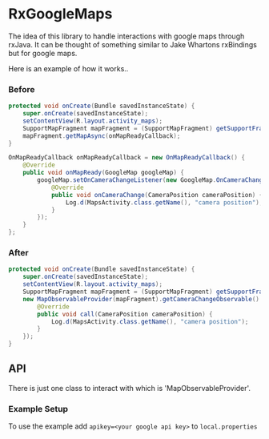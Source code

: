 # RxGoogleMaps

The idea of this library to handle interactions with google maps through rxJava. It can be thought of something similar to Jake Whartons rxBindings but for google maps.

Here is an example of how it works..

### Before
```java
protected void onCreate(Bundle savedInstanceState) {
    super.onCreate(savedInstanceState);
    setContentView(R.layout.activity_maps);
    SupportMapFragment mapFragment = (SupportMapFragment) getSupportFragmentManager().findFragmentById(R.id.map);
    mapFragment.getMapAsync(onMapReadyCallback);
}

OnMapReadyCallback onMapReadyCallback = new OnMapReadyCallback() {
    @Override
    public void onMapReady(GoogleMap googleMap) {
        googleMap.setOnCameraChangeListener(new GoogleMap.OnCameraChangeListener() {
            @Override
            public void onCameraChange(CameraPosition cameraPosition) {
                Log.d(MapsActivity.class.getName(), "camera position");
            }
        });
    }
};
```

### After
```java
protected void onCreate(Bundle savedInstanceState) {
    super.onCreate(savedInstanceState);
    setContentView(R.layout.activity_maps);
    SupportMapFragment mapFragment = (SupportMapFragment) getSupportFragmentManager().findFragmentById(R.id.map);
    new MapObservableProvider(mapFragment).getCameraChangeObservable().subscribe(new Action1<CameraPosition>() {
        @Override
        public void call(CameraPosition cameraPosition) {
            Log.d(MapsActivity.class.getName(), "camera position");
        }
    });
}
```

## API

There is just one class to interact with which is 'MapObservableProvider'.



### Example Setup 

To use the example add `apikey=<your google api key>` to `local.properties` 
